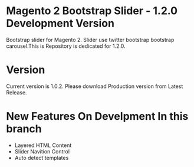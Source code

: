 # Magento 2 Bootstrap Slider - 1.2.0 Development Version

Bootstrap slider for Magento 2. 
Slider use twitter bootstrap bootstrap carousel.This is Repository is dedicated for 1.2.0.

# Version
Current version is 1.0.2. Please download Production version from Latest Release.



# New Features On Develpment In this branch

* Layered HTML Content
* Slider Navition Control
* Auto detect templates




